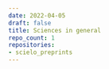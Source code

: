 ```yaml
---
date: 2022-04-05
draft: false
title: Sciences in general
repo_count: 1
repositories:
- scielo_preprints
---
```




